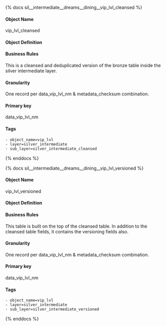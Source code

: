 {% docs sil__intermediate__dreams__dining__vip_lvl_cleansed %}

#### Object Name
vip_lvl_cleansed

#### Object Definition


#### Business Rules
This is a cleansed and deduplicated version of the bronze table inside the silver intermediate layer.

#### Granularity
One record per data_vip_lvl_nm & metadata_checksum combination.

#### Primary key
data_vip_lvl_nm

#### Tags
    - object_name=vip_lvl
    - layer=silver_intermediate
    - sub_layer=silver_intermediate_cleansed

{% enddocs %}

{% docs sil__intermediate__dreams__dining__vip_lvl_versioned %}

#### Object Name
vip_lvl_versioned

#### Object Definition


#### Business Rules
This table is built on the top of the cleansed table. In addition to the cleansed table fields, it contains the versioning fields also.

#### Granularity
One record per data_vip_lvl_nm & metadata_checksum combination.

#### Primary key
data_vip_lvl_nm

#### Tags
    - object_name=vip_lvl
    - layer=silver_intermediate
    - sub_layer=silver_intermediate_versioned

{% enddocs %}